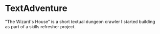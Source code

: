 # TextAdventure
"The Wizard's House" is a short textual dungeon crawler I started building as part of a skills refresher project.

